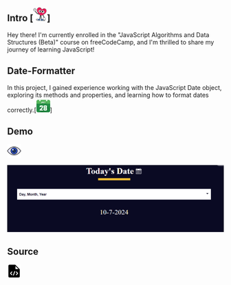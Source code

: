 
## Intro [![View](https://github.com/Ghazal-Mahdian/Date-Formatter/blob/main/images/hand.png)]

Hey there! I'm currently enrolled in the "JavaScript Algorithms and Data Structures (Beta)" course on freeCodeCamp, 
and I'm thrilled to share my journey of learning JavaScript!



## Date-Formatter 

In this project, I gained experience working with the JavaScript Date object, exploring its methods and properties, 
and learning how to format dates correctly.[![View](https://github.com/Ghazal-Mahdian/Date-Formatter/blob/main/images/july.png)]


## Demo 

[![View](https://github.com/Ghazal-Mahdian/Date-Formatter/blob/main/images/view%20(1).png)](https://raw.githack.com/Ghazal-Mahdian/Date-formatter/main/index.html)

[![javascript](https://github.com/Ghazal-Mahdian/Date-Formatter/blob/main/images/date-formatter.png)](https://raw.githack.com/Ghazal-Mahdian/Date-formatter/main/index.html)



## Source


[![View](https://github.com/Ghazal-Mahdian/Date-Formatter/blob/main/images/web.png)](https://www.freecodecamp.org/learn/javascript-algorithms-and-data-structures-v8/#learn-the-date-object-by-building-a-date-formatter)

   

